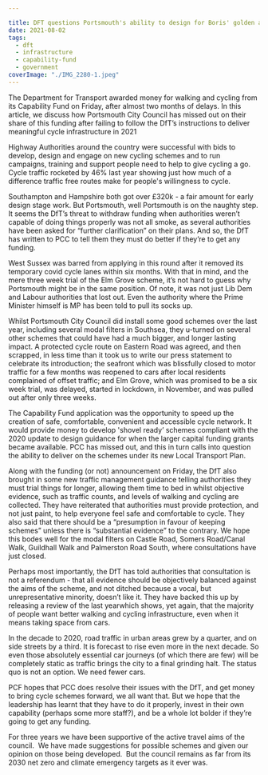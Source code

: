 ```yaml
---

title: DFT questions Portsmouth's ability to design for Boris' golden age of cycling
date: 2021-08-02
tags:  
  - dft
  - infrastructure 
  - capability-fund
  - government
coverImage: "./IMG_2280-1.jpeg"
---
```


The Department for Transport awarded money for walking and cycling from its Capability Fund on Friday, after almost two months of delays. In this article, we discuss how Portsmouth City Council has missed out on their share of this funding after failing to follow the DfT’s instructions to deliver meaningful cycle infrastructure in 2021

Highway Authorities around the country were successful with bids to develop, design and engage on new cycling schemes and to run campaigns, training and support people need to help to give cycling a go. Cycle traffic rocketed by 46% last year showing just how much of a difference traffic free routes make for people's willingness to cycle. 

Southampton and Hampshire both got over £320k - a fair amount for early design stage work. But Portsmouth, well Portsmouth is on the naughty step. It seems the DfT’s threat to withdraw funding when authorities weren’t capable of doing things properly was not all smoke, as several authorities have been asked for “further clarification” on their plans. And so, the DfT has written to PCC to tell them they must do better if they’re to get any funding.  

West Sussex was barred from applying in this round after it removed its temporary covid cycle lanes within six months. With that in mind, and the mere three week trial of the Elm Grove scheme, it’s not hard to guess why Portsmouth might be in the same position. Of note, it was not just Lib Dem and Labour authorities that lost out. Even the authority where the Prime Minister himself is MP has been told to pull its socks up. 

Whilst Portsmouth City Council did install some good schemes over the last year, including several modal filters in Southsea, they u-turned on several other schemes that could have had a much bigger, and longer lasting impact. A protected cycle route on Eastern Road was agreed, and then scrapped, in less time than it took us to write our press statement to celebrate its introduction; the seafront which was blissfully closed to motor traffic for a few months was reopened to cars after local residents complained of offset traffic; and Elm Grove, which was promised to be a six week trial, was delayed, started in lockdown, in November, and was pulled out after only three weeks. 

The Capability Fund application was the opportunity to speed up the creation of safe, comfortable, convenient and accessible cycle network. It would provide money to develop 'shovel ready’ schemes compliant with the 2020 update to design guidance for when the larger capital funding grants became available. PCC has missed out, and this in turn calls into question the ability to deliver on the schemes under its new Local Transport Plan.

Along with the funding (or not) announcement on Friday, the DfT also brought in some new traffic management guidance telling authorities they must trial things for longer, allowing them time to bed in whilst objective evidence, such as traffic counts, and levels of walking and cycling are collected. They have reiterated that authorities must provide protection, and not just paint, to help everyone feel safe and comfortable to cycle. They also said that there should be a “presumption in favour of keeping schemes” unless there is “substantial evidence” to the contrary. We hope this bodes well for the modal filters on Castle Road, Somers Road/Canal Walk, Guildhall Walk and Palmerston Road South, where consultations have just closed.

Perhaps most importantly, the DfT has told authorities that consultation is not a referendum - that all evidence should be objectively balanced against the aims of the scheme, and not ditched because a vocal, but unrepresentative minority, doesn’t like it. They have backed this up by releasing a review of the last yearwhich shows, yet again, that the majority of people want better walking and cycling infrastructure, even when it means taking space from cars.

In the decade to 2020, road traffic in urban areas grew by a quarter, and on side streets by a third. It is forecast to rise even more in the next decade. So even those absolutely essential car journeys (of which there are few) will be completely static as traffic brings the city to a final grinding halt. The status quo is not an option. We need fewer cars. 

PCF hopes that PCC does resolve their issues with the DfT, and get money to bring cycle schemes forward, we all want that. But we hope that the leadership has learnt that they have to do it properly, invest in their own capability (perhaps some more staff?), and be a whole lot bolder if they’re going to get any funding.

For three years we have been supportive of the active travel aims of the council.  We have made suggestions for possible schemes and given our opinion on those being developed.  But the council remains as far from its 2030 net zero and climate emergency targets as it ever was.
